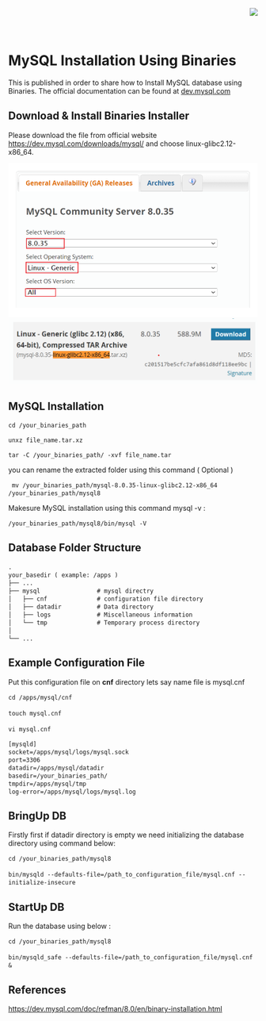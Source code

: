 
<p align="right">
<a href="#">  
<img src="https://shields.io/badge/MySQL-lightgrey?logo=mysql&style=for-the-badge&logoColor=white&labelColor=blue" />
</a>
</p>

<br/>

# MySQL Installation Using Binaries


This is published in order to share how to Install MySQL database using Binaries.
The official documentation can be found at <a href="https://dev.mysql.com/doc/refman/8.0/en/binary-installation.html"> dev.mysql.com </a>



## Download & Install Binaries Installer

Please download the file from official website https://dev.mysql.com/downloads/mysql/ and choose linux-glibc2.12-x86_64.

<img src="Asset/option_download.png" />

</br>

<img src="Asset/glibc212.png" />

## MySQL Installation

```
cd /your_binaries_path
```

```
unxz file_name.tar.xz
```

```
tar -C /your_binaries_path/ -xvf file_name.tar
```

you can rename the extracted folder using this command ( Optional )

```
 mv /your_binaries_path/mysql-8.0.35-linux-glibc2.12-x86_64 /your_binaries_path/mysql8 
```


Makesure MySQL installation using this command mysql -v :

```
/your_binaries_path/mysql8/bin/mysql -V
```


## Database Folder Structure

    .
    your_basedir ( example: /apps )
    ├── ...
    ├── mysql                # mysql directry
    │   ├── cnf              # configuration file directory
    │   ├── datadir          # Data directory
    │   ├── logs             # Miscellaneous information
    │   └── tmp              # Temporary process directory
    │  
    └── ...

## Example Configuration File

Put this configuration file on <strong>cnf</strong> directory lets say name file is mysql.cnf


```
cd /apps/mysql/cnf

touch mysql.cnf

vi mysql.cnf
```

```
[mysqld]
socket=/apps/mysql/logs/mysql.sock
port=3306
datadir=/apps/mysql/datadir
basedir=/your_binaries_path/
tmpdir=/apps/mysql/tmp
log-error=/apps/mysql/logs/mysql.log
```

## BringUp DB
Firstly first if datadir directory is empty we need initializing the database directory using command below:

```
cd /your_binaries_path/mysql8

bin/mysqld --defaults-file=/path_to_configuration_file/mysql.cnf --initialize-insecure
```

## StartUp DB
Run the database using below :

```
cd /your_binaries_path/mysql8

bin/mysqld_safe --defaults-file=/path_to_configuration_file/mysql.cnf &
```


## References

https://dev.mysql.com/doc/refman/8.0/en/binary-installation.html

